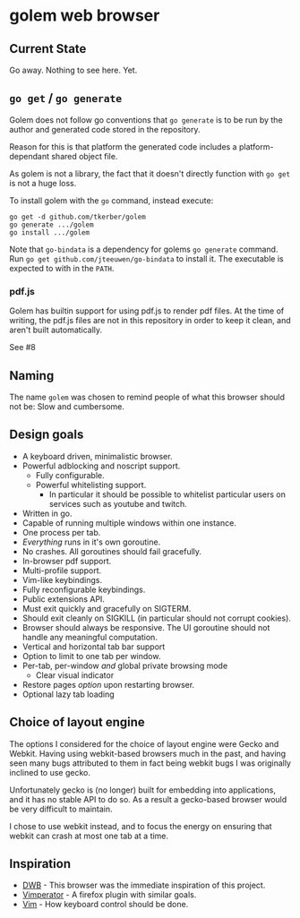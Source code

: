 # golem web browser

## Current State

Go away. Nothing to see here. Yet.

## `go get` / `go generate`

Golem does not follow go conventions that `go generate` is to be run by the
author and generated code stored in the repository.

Reason for this is that platform the generated code includes a platform-
dependant shared object file.

As golem is not a library, the fact that it doesn't directly function with
`go get` is not a huge loss.

To install golem with the `go` command, instead execute:

    go get -d github.com/tkerber/golem
    go generate .../golem
    go install .../golem

Note that `go-bindata` is a dependency for golems `go generate` command.
Run `go get github.com/jteeuwen/go-bindata` to install it. The executable
is expected to with in the `PATH`.

### pdf.js

Golem has builtin support for using pdf.js to render pdf files. At the time
of writing, the pdf.js files are not in this repository in order to keep it
clean, and aren't built automatically.

See #8

## Naming

The name `golem` was chosen to remind people of what this browser should not
be: Slow and cumbersome.

## Design goals

* A keyboard driven, minimalistic browser.
* Powerful adblocking and noscript support.
  * Fully configurable.
  * Powerful whitelisting support.
    * In particular it should be possible to whitelist particular users
      on services such as youtube and twitch.
* Written in go.
* Capable of running multiple windows within one instance.
* One process per tab.
* *Everything* runs in it's own goroutine.
* No crashes. All goroutines should fail gracefully.
* In-browser pdf support.
* Multi-profile support.
* Vim-like keybindings.
* Fully reconfigurable keybindings.
* Public extensions API.
* Must exit quickly and gracefully on SIGTERM.
* Should exit cleanly on SIGKILL (in particular should not corrupt cookies).
* Browser should always be responsive. The UI goroutine should not handle
  any meaningful computation.
* Vertical and horizontal tab bar support
* Option to limit to one tab per window.
* Per-tab, per-window *and* global private browsing mode
  * Clear visual indicator
* Restore pages *option* upon restarting browser.
* Optional lazy tab loading

## Choice of layout engine

The options I considered for the choice of layout engine were Gecko and
Webkit. Having using webkit-based browsers much in the past, and having
seen many bugs attributed to them in fact being webkit bugs I was originally
inclined to use gecko.

Unfortunately gecko is (no longer) built for embedding into applications,
and it has no stable API to do so. As a result a gecko-based browser would
be very difficult to maintain.

I chose to use webkit instead, and to focus the energy on ensuring that
webkit can crash at most one tab at a time.

## Inspiration

* [DWB](http://portix.bitbucket.org/dwb/) - This browser was the immediate
  inspiration of this project.
* [Vimperator](http://www.vimperator.org/vimperator/) - A firefox plugin with
  similar goals.
* [Vim](http://www.vim.org/) - How keyboard control should be done.
